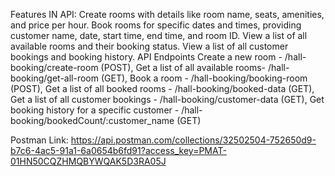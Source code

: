 Features IN API: Create rooms with details like room name, seats, amenities, and price per hour. Book rooms for specific dates and times, providing customer name, date, start time, end time, and room ID. View a list of all available rooms and their booking status. View a list of all customer bookings and booking history. API Endpoints Create a new room - /hall-booking/create-room (POST), Get a list of all available rooms- /hall-booking/get-all-room (GET), Book a room - /hall-booking/booking-room (POST), Get a list of all booked rooms - /hall-booking/booked-data (GET), Get a list of all customer bookings - /hall-booking/customer-data (GET), Get booking history for a specific customer - /hall-booking/bookedCount/:customer_name (GET)


Postman Link:
https://api.postman.com/collections/32502504-752650d9-b7c6-4ac5-91a1-6a0654b6fd91?access_key=PMAT-01HN50CQZHMQBYWQAK5D3RA05J